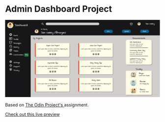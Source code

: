 # Admin Dashboard Project

![Admin Dashboard](./images/admin-dashboard.png)

Based on [The Odin Project's ](https://www.theodinproject.com/lessons/node-path-intermediate-html-and-css-admin-dashboard) assignment.

[Check out this live preview](https://nskills-lab.github.io/admin-dashboard/)
